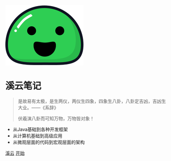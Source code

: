 ![logo](图片/icon.svg)

# 溪云笔记

> 是故易有太极，是生两仪，两仪生四象，四象生八卦，八卦定吉凶，吉凶生大业。——《系辞》
>
> 伏羲演八卦而可知万物，万物皆对象！

* 从Java基础到各种开发框架
* 从计算机基础到高级应用
* 从微观层面的代码到宏观层面的架构

[溪云](https://github.com/XiYun0)        [开始](/README.md)    

